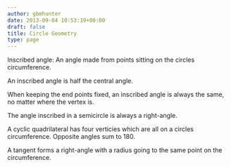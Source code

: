 ```yaml
---
author: gbmhunter
date: 2013-09-04 10:53:19+00:00
draft: false
title: Circle Geometry
type: page
---
```


Inscribed angle: An angle made from points sitting on the circles circumference.

An inscribed angle is half the central angle.

When keeping the end points fixed, an inscribed angle is always the same, no matter where the vertex is.

The angle inscribed in a semicircle is always a right-angle.

A cyclic quadrilateral has four verticies which are all on a circles circumference. Opposite angles sum to 180.

A tangent forms a right-angle with a radius going to the same point on the circumference.
